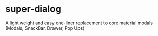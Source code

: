 # super-dialog
A light weight and easy one-liner replacement to core material modals (Modals, SnackBar, Drawer, Pop Ups)
